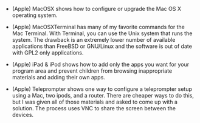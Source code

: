 * (Apple) MacOSX shows how to configure or upgrade the Mac OS X operating system.

* (Apple) MacOSXTerminal has many of my favorite commands for the Mac Terminal.  With Terminal, you can use the Unix system that runs the system.  The drawback is an extremely lower number of available applications than FreeBSD or GNU/Linux and the software is out of date with GPL2 only applications.

* (Apple) iPad & iPod shows how to add only the apps you want for your program area and prevent children from browsing inappropriate materials and adding their own apps.

* (Apple) Teleprompter shows one way to configure a teleprompter setup using a Mac, two ipods, and a router.  There are cheaper ways to do this, but I was given all of those materials and asked to come up with a solution.  The process uses VNC to share the screen between the devices.
